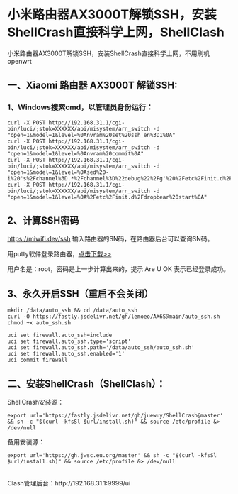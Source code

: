 # 小米路由器AX3000T解锁SSH，安装ShellCrash直接科学上网，ShellClash
小米路由器AX3000T解锁SSH，安装ShellCrash直接科学上网，不用刷机openwrt

## 一、Xiaomi 路由器 AX3000T 解锁SSH:
### 1、Windows搜索cmd，以管理员身份运行：

    curl -X POST http://192.168.31.1/cgi-bin/luci/;stok=XXXXXX/api/misystem/arn_switch -d "open=1&model=1&level=%0Anvram%20set%20ssh_en%3D1%0A"
    curl -X POST http://192.168.31.1/cgi-bin/luci/;stok=XXXXXX/api/misystem/arn_switch -d "open=1&model=1&level=%0Anvram%20commit%0A"
    curl -X POST http://192.168.31.1/cgi-bin/luci/;stok=XXXXXX/api/misystem/arn_switch -d "open=1&model=1&level=%0Ased%20-i%20's%2Fchannel%3D.*%2Fchannel%3D%22debug%22%2Fg'%20%2Fetc%2Finit.d%2Fdropbear%0A"
    curl -X POST http://192.168.31.1/cgi-bin/luci/;stok=XXXXXX/api/misystem/arn_switch -d "open=1&model=1&level=%0A%2Fetc%2Finit.d%2Fdropbear%20start%0A"

## 2、计算SSH密码
https://miwifi.dev/ssh 输入路由器的SN码，在路由器后台可以查询SN码。

用putty软件登录路由器，<a href="https://github.com/eujc/AX3000T/releases/download/gongju/AX3000T.zip" target="_blank">点击下载>></a>

用户名是：root，密码是上一步计算出来的，提示 Are U OK 表示已经登录成功。

## 3、永久开启SSH（重启不会关闭）

    mkdir /data/auto_ssh && cd /data/auto_ssh
    curl -O https://fastly.jsdelivr.net/gh/lemoeo/AX6S@main/auto_ssh.sh
    chmod +x auto_ssh.sh

    uci set firewall.auto_ssh=include
    uci set firewall.auto_ssh.type='script'
    uci set firewall.auto_ssh.path='/data/auto_ssh/auto_ssh.sh'
    uci set firewall.auto_ssh.enabled='1'
    uci commit firewall

## 二、安装ShellCrash（ShellClash）：
ShellCrash安装源：

    export url='https://fastly.jsdelivr.net/gh/juewuy/ShellCrash@master' && sh -c "$(curl -kfsSl $url/install.sh)" && source /etc/profile &> /dev/null

备用安装源：

    export url='https://gh.jwsc.eu.org/master' && sh -c "$(curl -kfsSl $url/install.sh)" && source /etc/profile &> /dev/null

<br>
Clash管理后台：http://192.168.31.1:9999/ui
